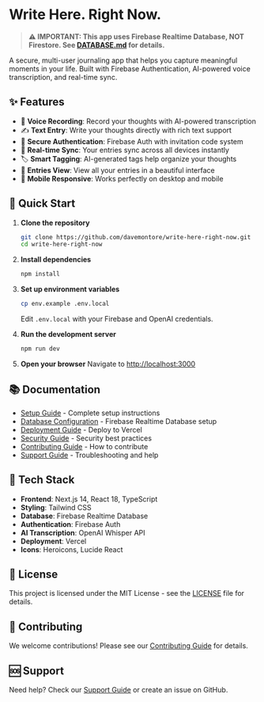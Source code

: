 # Write Here. Right Now.

> **⚠️ IMPORTANT: This app uses Firebase Realtime Database, NOT Firestore. See [DATABASE.md](DATABASE.md) for details.**

A secure, multi-user journaling app that helps you capture meaningful moments in your life. Built with Firebase Authentication, AI-powered voice transcription, and real-time sync.

## ✨ Features

- 🎤 **Voice Recording**: Record your thoughts with AI-powered transcription
- ✍️ **Text Entry**: Write your thoughts directly with rich text support
- 🔐 **Secure Authentication**: Firebase Auth with invitation code system
- 📱 **Real-time Sync**: Your entries sync across all devices instantly
- 🏷️ **Smart Tagging**: AI-generated tags help organize your thoughts
- 📖 **Entries View**: View all your entries in a beautiful interface
- 📱 **Mobile Responsive**: Works perfectly on desktop and mobile

## 🚀 Quick Start

1. **Clone the repository**
   ```bash
   git clone https://github.com/davemontore/write-here-right-now.git
   cd write-here-right-now
   ```

2. **Install dependencies**
   ```bash
   npm install
   ```

3. **Set up environment variables**
   ```bash
   cp env.example .env.local
   ```
   Edit `.env.local` with your Firebase and OpenAI credentials.

4. **Run the development server**
   ```bash
   npm run dev
   ```

5. **Open your browser**
   Navigate to [http://localhost:3000](http://localhost:3000)

## 📚 Documentation

- [Setup Guide](SETUP.md) - Complete setup instructions
- [Database Configuration](DATABASE.md) - Firebase Realtime Database setup
- [Deployment Guide](DEPLOYMENT.md) - Deploy to Vercel
- [Security Guide](SECURITY.md) - Security best practices
- [Contributing Guide](CONTRIBUTING.md) - How to contribute
- [Support Guide](SUPPORT.md) - Troubleshooting and help

## 🔧 Tech Stack

- **Frontend**: Next.js 14, React 18, TypeScript
- **Styling**: Tailwind CSS
- **Database**: Firebase Realtime Database
- **Authentication**: Firebase Auth
- **AI Transcription**: OpenAI Whisper API
- **Deployment**: Vercel
- **Icons**: Heroicons, Lucide React

## 📄 License

This project is licensed under the MIT License - see the [LICENSE](LICENSE) file for details.

## 🤝 Contributing

We welcome contributions! Please see our [Contributing Guide](CONTRIBUTING.md) for details.

## 🆘 Support

Need help? Check our [Support Guide](SUPPORT.md) or create an issue on GitHub. 